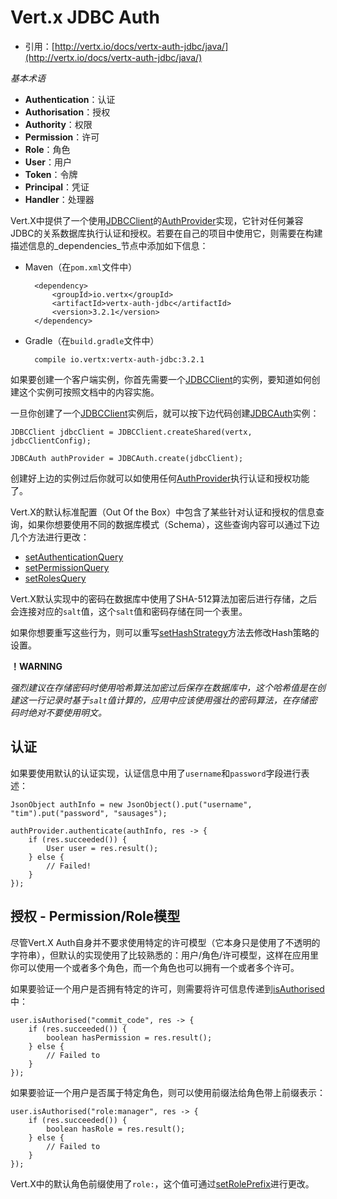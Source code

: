 # Vert.x JDBC Auth

* 引用：[http://vertx.io/docs/vertx-auth-jdbc/java/](http://vertx.io/docs/vertx-auth-jdbc/java/)

_基本术语_

* __Authentication__：认证
* __Authorisation__：授权
* __Authority__：权限
* __Permission__：许可
* __Role__：角色
* __User__：用户
* __Token__：令牌
* __Principal__：凭证
* __Handler__：处理器

Vert.X中提供了一个使用[JDBCClient](http://vertx.io/docs/apidocs/io/vertx/ext/jdbc/JDBCClient.html)的[AuthProvider](http://vertx.io/docs/apidocs/io/vertx/ext/auth/AuthProvider.html)实现，它针对任何兼容JDBC的关系数据库执行认证和授权。若要在自己的项目中使用它，则需要在构建描述信息的_dependencies_节点中添加如下信息：

* Maven（在`pom.xml`文件中）

        <dependency>
            <groupId>io.vertx</groupId>
            <artifactId>vertx-auth-jdbc</artifactId>
            <version>3.2.1</version>
        </dependency>
* Gradle（在`build.gradle`文件中）

        compile io.vertx:vertx-auth-jdbc:3.2.1

如果要创建一个客户端实例，你首先需要一个[JDBCClient](http://vertx.io/docs/apidocs/io/vertx/ext/jdbc/JDBCClient.html)的实例，要知道如何创建这个实例可按照文档中的内容实施。

一旦你创建了一个[JDBCClient](http://vertx.io/docs/apidocs/io/vertx/ext/jdbc/JDBCClient.html)实例后，就可以按下边代码创建[JDBCAuth](http://vertx.io/docs/apidocs/io/vertx/ext/auth/jdbc/JDBCAuth.html)实例：

    JDBCClient jdbcClient = JDBCClient.createShared(vertx, jdbcClientConfig);

    JDBCAuth authProvider = JDBCAuth.create(jdbcClient);

创建好上边的实例过后你就可以如使用任何[AuthProvider](http://vertx.io/docs/apidocs/io/vertx/ext/auth/AuthProvider.html)执行认证和授权功能了。

Vert.X的默认标准配置（Out Of the Box）中包含了某些针对认证和授权的信息查询，如果你想要使用不同的数据库模式（Schema），这些查询内容可以通过下边几个方法进行更改：

* [setAuthenticationQuery](http://vertx.io/docs/apidocs/io/vertx/ext/auth/jdbc/JDBCAuth.html#setAuthenticationQuery-java.lang.String-)
* [setPermissionQuery](http://vertx.io/docs/apidocs/io/vertx/ext/auth/jdbc/JDBCAuth.html#setPermissionsQuery-java.lang.String-)
* [setRolesQuery](http://vertx.io/docs/apidocs/io/vertx/ext/auth/jdbc/JDBCAuth.html#setRolesQuery-java.lang.String-)

Vert.X默认实现中的密码在数据库中使用了SHA-512算法加密后进行存储，之后会连接对应的`salt`值，这个`salt`值和密码存储在同一个表里。

如果你想要重写这些行为，则可以重写[setHashStrategy](http://vertx.io/docs/apidocs/io/vertx/ext/auth/jdbc/JDBCAuth.html#setHashStrategy-io.vertx.ext.auth.jdbc.JDBCHashStrategy-)方法去修改Hash策略的设置。

__！WARNING__

_强烈建议在存储密码时使用哈希算法加密过后保存在数据库中，这个哈希值是在创建这一行记录时基于`salt`值计算的，应用中应该使用强壮的密码算法，在存储密码时绝对不要使用明文。_

## 认证

如果要使用默认的认证实现，认证信息中用了`username`和`password`字段进行表述：

    JsonObject authInfo = new JsonObject().put("username", "tim").put("password", "sausages");

    authProvider.authenticate(authInfo, res -> {
        if (res.succeeded()) {
            User user = res.result();
        } else {
            // Failed!
        }
    });

## 授权 - Permission/Role模型

尽管Vert.X Auth自身并不要求使用特定的许可模型（它本身只是使用了不透明的字符串），但默认的实现使用了比较熟悉的：用户/角色/许可模型，这样在应用里你可以使用一个或者多个角色，而一个角色也可以拥有一个或者多个许可。

如果要验证一个用户是否拥有特定的许可，则需要将许可信息传递到[isAuthorised](http://vertx.io/docs/apidocs/io/vertx/ext/auth/User.html#isAuthorised-java.lang.String-io.vertx.core.Handler-)中：

    user.isAuthorised("commit_code", res -> {
        if (res.succeeded()) {
            boolean hasPermission = res.result();
        } else {
            // Failed to
        }
    });

如果要验证一个用户是否属于特定角色，则可以使用前缀法给角色带上前缀表示：

    user.isAuthorised("role:manager", res -> {
        if (res.succeeded()) {
            boolean hasRole = res.result();
        } else {
            // Failed to
        }
    });

Vert.X中的默认角色前缀使用了`role:`，这个值可通过[setRolePrefix](http://vertx.io/docs/apidocs/io/vertx/ext/auth/jdbc/JDBCAuth.html#setRolePrefix-java.lang.String-)进行更改。



